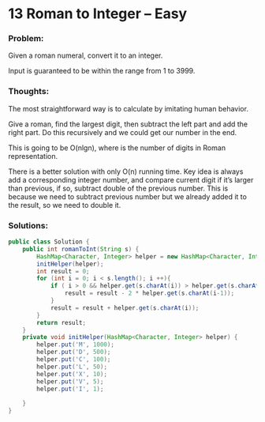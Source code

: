 # 13 Roman to Integer – Easy


### Problem:



Given a roman numeral, convert it to an integer.

Input is guaranteed to be within the range from 1 to 3999.


### Thoughts:



The most straightforward way is to calculate by imitating human behavior.

Give a roman, find the largest digit, then subtract the left part and add the right part. Do this recursively and we could get our number in the end.

This is going to be O(nlgn), where is the number of digits in Roman representation.

There is a better solution with only O(n) running time. Key idea is always add a corresponding integer number, and compare current digit if it’s larger than previous, if so, subtract double of the previous number. This is because we need to subtract previous number but we already added it to the result, so we need to double it.


### Solutions:

```java
public class Solution {
    public int romanToInt(String s) {
        HashMap<Character, Integer> helper = new HashMap<Character, Integer>();
        initHelper(helper);
        int result = 0;
        for (int i = 0; i < s.length(); i ++){
            if ( i > 0 && helper.get(s.charAt(i)) > helper.get(s.charAt(i-1))) {
                result = result - 2 * helper.get(s.charAt(i-1));
            }
            result = result + helper.get(s.charAt(i));
        }
        return result;
    }
    private void initHelper(HashMap<Character, Integer> helper) {
        helper.put('M', 1000);
        helper.put('D', 500);
        helper.put('C', 100);
        helper.put('L', 50);
        helper.put('X', 10);
        helper.put('V', 5);
        helper.put('I', 1);
         
    }
}
```
